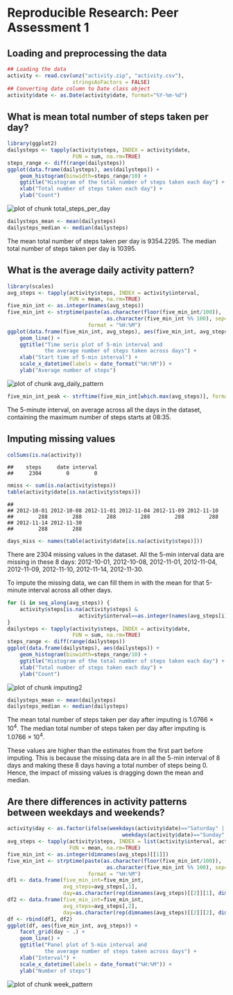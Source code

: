 # Reproducible Research: Peer Assessment 1


## Loading and preprocessing the data

```r
## Loading the data
activity <- read.csv(unz("activity.zip", "activity.csv"),
                     stringsAsFactors = FALSE)
## Converting date column to Date class object
activity$date <- as.Date(activity$date, format="%Y-%m-%d")
```


## What is mean total number of steps taken per day?

```r
library(ggplot2)
dailysteps <- tapply(activity$steps, INDEX = activity$date,
                     FUN = sum, na.rm=TRUE)
steps_range <- diff(range(dailysteps))
ggplot(data.frame(dailysteps), aes(dailysteps)) +
    geom_histogram(binwidth=steps_range/10) +
    ggtitle("Histogram of the total number of steps taken each day") +
    xlab("Total number of steps taken each day") +
    ylab("Count")
```

![plot of chunk total_steps_per_day](figure/total_steps_per_day.png) 

```r
dailysteps_mean <- mean(dailysteps)
dailysteps_median <- median(dailysteps)
```
The mean total number of steps taken per day is 9354.2295.
The median total number of steps taken per day is 10395.


## What is the average daily activity pattern?

```r
library(scales)
avg_steps <- tapply(activity$steps, INDEX = activity$interval,
                    FUN = mean, na.rm=TRUE)
five_min_int <- as.integer(names(avg_steps))
five_min_int <- strptime(paste(as.character(floor(five_min_int/100)),
                                as.character(five_min_int %% 100), sep=":"),
                          format = "%H:%M")
ggplot(data.frame(five_min_int, avg_steps), aes(five_min_int, avg_steps)) +
    geom_line() +
    ggtitle("Time seris plot of 5-min interval and
            the average number of steps taken across days") +
    xlab("Start time of 5-min interval") +
    scale_x_datetime(labels = date_format("%H:%M")) +
    ylab("Average number of steps") 
```

![plot of chunk avg_daily_pattern](figure/avg_daily_pattern.png) 

```r
five_min_int_peak <- strftime(five_min_int[which.max(avg_steps)], format="%H:%M")
```
The 5-minute interval, on average across all the days in the dataset, containing the maximum number of steps starts at 08:35.

## Imputing missing values

```r
colSums(is.na(activity))
```

```
##    steps     date interval 
##     2304        0        0
```

```r
nmiss <- sum(is.na(activity$steps))
table(activity$date[is.na(activity$steps)])
```

```
## 
## 2012-10-01 2012-10-08 2012-11-01 2012-11-04 2012-11-09 2012-11-10 
##        288        288        288        288        288        288 
## 2012-11-14 2012-11-30 
##        288        288
```

```r
days_miss <- names(table(activity$date[is.na(activity$steps)]))
```

There are 2304 missing values in the dataset. 
All the 5-min interval data are missing in these 8 days: 2012-10-01, 2012-10-08, 2012-11-01, 2012-11-04, 2012-11-09, 2012-11-10, 2012-11-14, 2012-11-30.

To impute the missing data, we can fill them in with the mean for that 5-minute interval across all other days.


```r
for (i in seq_along(avg_steps)) {
    activity$steps[is.na(activity$steps) &
                       activity$interval==as.integer(names(avg_steps[i]))] <- avg_steps[i]
}
dailysteps <- tapply(activity$steps, INDEX = activity$date,
                     FUN = sum, na.rm=TRUE)
steps_range <- diff(range(dailysteps))
ggplot(data.frame(dailysteps), aes(dailysteps)) +
    geom_histogram(binwidth=steps_range/10) +
    ggtitle("Histogram of the total number of steps taken each day") +
    xlab("Total number of steps taken each day") +
    ylab("Count")
```

![plot of chunk imputing2](figure/imputing2.png) 

```r
dailysteps_mean <- mean(dailysteps)
dailysteps_median <- median(dailysteps)
```
The mean total number of steps taken per day after imputing is 1.0766 &times; 10<sup>4</sup>.
The median total number of steps taken per day after imputing is 1.0766 &times; 10<sup>4</sup>.

These values are higher than the estimates from the first part before imputing. This is because the missing data are in all the 5-min interval of 8 days and making these 8 days having a total number of steps being 0. Hence, the impact of missing values is dragging down the mean and median.


## Are there differences in activity patterns between weekdays and weekends?

```r
activity$day <- as.factor(ifelse(weekdays(activity$date)=="Saturday" |
                                     weekdays(activity$date)=="Sunday", "weekend", "weekday"))
avg_steps <- tapply(activity$steps, INDEX = list(activity$interval, activity$day),
                    FUN = mean, na.rm=TRUE)
five_min_int <- as.integer(dimnames(avg_steps)[[1]])
five_min_int <- strptime(paste(as.character(floor(five_min_int/100)),
                                as.character(five_min_int %% 100), sep=":"),
                          format = "%H:%M")
df1 <- data.frame(five_min_int=five_min_int, 
                  avg_steps=avg_steps[,1],
                  day=as.character(rep(dimnames(avg_steps)[[2]][1], dim(avg_steps)[1])))
df2 <- data.frame(five_min_int=five_min_int, 
                  avg_steps=avg_steps[,2],
                  day=as.character(rep(dimnames(avg_steps)[[2]][2], dim(avg_steps)[1])))
df <- rbind(df1, df2)
ggplot(df, aes(five_min_int, avg_steps)) +
    facet_grid(day ~ .) +
    geom_line() +
    ggtitle("Panel plot of 5-min interval and
            the average number of steps taken across days") +
    xlab("Interval") +
    scale_x_datetime(labels = date_format("%H:%M")) +
    ylab("Number of steps") 
```

![plot of chunk week_pattern](figure/week_pattern.png) 
